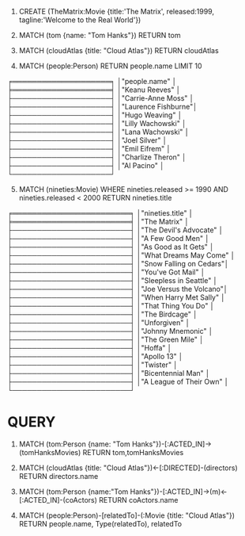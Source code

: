 1. CREATE (TheMatrix:Movie {title:'The Matrix', released:1999, tagline:'Welcome to the Real World'})

2. MATCH (tom {name: "Tom Hanks"}) RETURN tom

3. MATCH (cloudAtlas {title: "Cloud Atlas"}) RETURN cloudAtlas

4. MATCH (people:Person) RETURN people.name LIMIT 10

╒════════════════════╕
│"people.name"       │
╞════════════════════╡
│"Keanu Reeves"      │
├────────────────────┤
│"Carrie-Anne Moss"  │
├────────────────────┤
│"Laurence Fishburne"│
├────────────────────┤
│"Hugo Weaving"      │
├────────────────────┤
│"Lilly Wachowski"   │
├────────────────────┤
│"Lana Wachowski"    │
├────────────────────┤
│"Joel Silver"       │
├────────────────────┤
│"Emil Eifrem"       │
├────────────────────┤
│"Charlize Theron"   │
├────────────────────┤
│"Al Pacino"         │
└────────────────────┘

5. MATCH (nineties:Movie) WHERE nineties.released >= 1990 AND nineties.released < 2000 RETURN nineties.title

╒════════════════════════╕
│"nineties.title"        │
╞════════════════════════╡
│"The Matrix"            │
├────────────────────────┤
│"The Devil's Advocate"  │
├────────────────────────┤
│"A Few Good Men"        │
├────────────────────────┤
│"As Good as It Gets"    │
├────────────────────────┤
│"What Dreams May Come"  │
├────────────────────────┤
│"Snow Falling on Cedars"│
├────────────────────────┤
│"You've Got Mail"       │
├────────────────────────┤
│"Sleepless in Seattle"  │
├────────────────────────┤
│"Joe Versus the Volcano"│
├────────────────────────┤
│"When Harry Met Sally"  │
├────────────────────────┤
│"That Thing You Do"     │
├────────────────────────┤
│"The Birdcage"          │
├────────────────────────┤
│"Unforgiven"            │
├────────────────────────┤
│"Johnny Mnemonic"       │
├────────────────────────┤
│"The Green Mile"        │
├────────────────────────┤
│"Hoffa"                 │
├────────────────────────┤
│"Apollo 13"             │
├────────────────────────┤
│"Twister"               │
├────────────────────────┤
│"Bicentennial Man"      │
├────────────────────────┤
│"A League of Their Own" │
└────────────────────────┘

# QUERY

1. MATCH (tom:Person {name: "Tom Hanks"})-[:ACTED_IN]->(tomHanksMovies) RETURN tom,tomHanksMovies 

2. MATCH (cloudAtlas {title: "Cloud Atlas"})<-[:DIRECTED]-(directors) RETURN directors.name

3. MATCH (tom:Person {name:"Tom Hanks"})-[:ACTED_IN]->(m)<-[:ACTED_IN]-(coActors) RETURN coActors.name

4. MATCH (people:Person)-[relatedTo]-(:Movie {title: "Cloud Atlas"}) RETURN people.name, Type(relatedTo), relatedTo